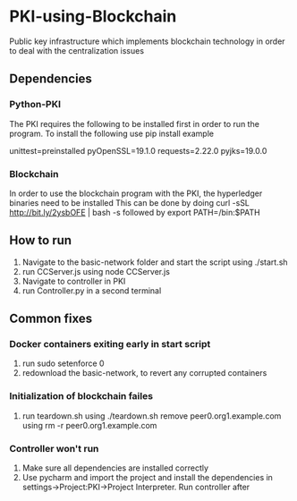 # PKI-using-Blockchain
Public key infrastructure which implements blockchain technology in order to deal with the centralization issues

## Dependencies
### Python-PKI
The PKI requires the following to be installed first in order to run the program.
To install the following use pip install example

unittest=preinstalled
pyOpenSSL=19.1.0
requests=2.22.0
pyjks=19.0.0

### Blockchain
In order to use the blockchain program with the PKI, the hyperledger binaries need to be installed
This can be done by doing
		curl -sSL http://bit.ly/2ysbOFE | bash -s
followed by
		export PATH=<path to download location>/bin:$PATH

## How to run
1. Navigate to the basic-network folder and start the script using ./start.sh
2. run CCServer.js using node CCServer.js
3. Navigate to controller in PKI
4. run Controller.py in a second terminal



## Common fixes

### Docker containers exiting early in start script
1. run sudo setenforce 0
2. redownload the basic-network, to revert any corrupted containers
### Initialization of blockchain failes
1. run teardown.sh using ./teardown.sh
remove peer0.org1.example.com using rm -r peer0.org1.example.com
### Controller won't run
1. Make sure all dependencies are installed correctly
2. Use pycharm and import the project and install the dependencies in settings->Project:PKI->Project Interpreter. Run controller after

